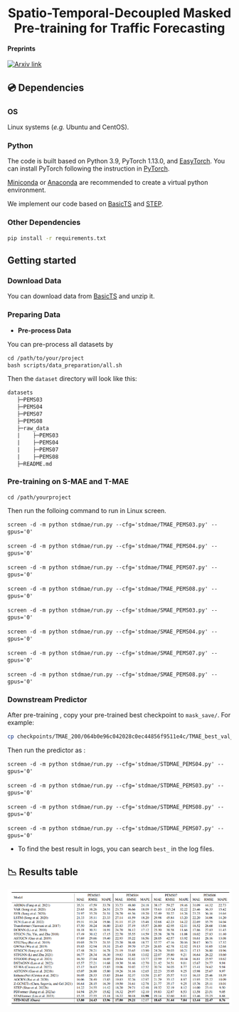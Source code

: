 

# <div align="center"> **Spatio-Temporal-Decoupled Masked Pre-training for Traffic Forecasting** </div>

#### Preprints
[![Arxiv link](https://img.shields.io/static/v1?label=arXiv&message=STD-MAE&color=red&logo=arxiv)](https://arxiv.org/abs/2312.00516)

## 💿 Dependencies

### OS

Linux systems (*e.g.* Ubuntu and CentOS). 

### Python

The code is built based on Python 3.9, PyTorch 1.13.0, and [EasyTorch](https://github.com/cnstark/easytorch).
You can install PyTorch following the instruction in [PyTorch](https://pytorch.org/get-started/locally/). 

[Miniconda](https://docs.conda.io/en/latest/miniconda.html) or [Anaconda](https://www.anaconda.com/) are recommended to create a virtual python environment.

We implement our code based on [BasicTS](https://github.com/zezhishao/BasicTS/tree/master) and [STEP](https://github.com/zezhishao/STEP/tree/github ).

### Other Dependencies

```bash
pip install -r requirements.txt
```



## Getting started

### Download Data

You can download data from [BasicTS](https://github.com/zezhishao/BasicTS/tree/master) and unzip it.

### Preparing Data


- **Pre-process Data**

You can pre-process all datasets by


    cd /path/to/your/project
    bash scripts/data_preparation/all.sh

Then the `dataset` directory will look like this:

```text
datasets
   ├─PEMS03
   ├─PEMS04
   ├─PEMS07
   ├─PEMS08
   ├─raw_data
   |    ├─PEMS03
   |    ├─PEMS04
   |    ├─PEMS07
   |    ├─PEMS08
   ├─README.md
```

### Pre-training on S-MAE and T-MAE

```
cd /path/yourproject
```

Then run the folloing command to run in Linux screen.

```
screen -d -m python stdmae/run.py --cfg='stdmae/TMAE_PEMS03.py' --gpus='0' 

screen -d -m python stdmae/run.py --cfg='stdmae/TMAE_PEMS04.py' --gpus='0'

screen -d -m python stdmae/run.py --cfg='stdmae/TMAE_PEMS07.py' --gpus='0' 

screen -d -m python stdmae/run.py --cfg='stdmae/TMAE_PEMS08.py' --gpus='0'

screen -d -m python stdmae/run.py --cfg='stdmae/SMAE_PEMS03.py' --gpus='0' 

screen -d -m python stdmae/run.py --cfg='stdmae/SMAE_PEMS04.py' --gpus='0'

screen -d -m python stdmae/run.py --cfg='stdmae/SMAE_PEMS07.py' --gpus='0' 

screen -d -m python stdmae/run.py --cfg='stdmae/SMAE_PEMS08.py' --gpus='0'
```



### Downstream Predictor

After pre-training , copy your pre-trained best checkpoint to `mask_save/`.
For example:



```bash
cp checkpoints/TMAE_200/064b0e96c042028c0ec44856f9511e4c/TMAE_best_val_MAE.pt mask_save/TMAE_PEMS04_864.pt
```

Then run the predictor as :

```
screen -d -m python stdmae/run.py --cfg='stdmae/STDMAE_PEMS04.py' --gpus='0' 

screen -d -m python stdmae/run.py --cfg='stdmae/STDMAE_PEMS03.py' --gpus='0' 

screen -d -m python stdmae/run.py --cfg='stdmae/STDMAE_PEMS08.py' --gpus='0'

screen -d -m python stdmae/run.py --cfg='stdmae/STDMAE_PEMS07.py' --gpus='0' 
```



* To find the best result in logs, you can search `best_` in the log files.



## 📉  Results table

![Main results.](results/results.png)

